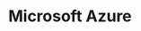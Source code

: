 ---
blog: https://azure.microsoft.com/en-us/blog/
facebook: https://www.facebook.com/microsoftazure
github: Azure
logohandle: microsoft_azure
sort: azure
title: Microsoft Azure
twitter: azure
website: https://azure.microsoft.com/en-us/
wikipedia: https://en.wikipedia.org/wiki/blah
---